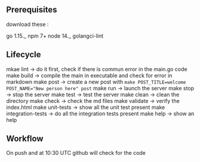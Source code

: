 ## Prerequisites

download these :

go 1.15._
npm 7+
node 14._
golangci-lint

## Lifecycle

mkae lint -> do it first, check if there is commun error in the main.go code
make build -> compile the main in executable and check for error in markdown
make post -> create a new post with `make POST_TITLE=welcome POST_NAME="New person here" post`
make run -> launch the server
make stop -> stop the server
make test -> test the server
make clean -> clean the directory
make check -> check the md files
make validate -> verify the index.html
make unit-tests -> show all the unit test present
make integration-tests -> do all the integration tests present
make help -> show an help

## Workflow

On push and at 10:30 UTC github will check for the code
